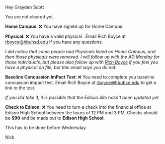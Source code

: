 Hey Grayden Scott

You are not cleared yet.

**Home Campus**: ❌ You have signed up for  Home Campus.

**Physical**: ❌ You have a valid physical . Email Rich Boyce at [rboyce@hbuhsd.edu](mailto:rboyce@hbuhsd.edu) if you have any questions. 

_I did notice that some people had Physicals listed on Home Campus, and then those physicals were removed. I will follow up with the AD Monday for those individuals, but please also follow up with [Rich Boyce](mailto:rboyce@hbuhsd.edu) if you feel you have a physical on file, but this email says you do not._

**Baseline Concussion ImPact Test**: ❌ You need to complete you baseline concussion impact test. Email Rich Boyce at [rboyce@hbuhsd.edu](mailto:rboyce@hbuhsd.edu) to get a link to the test.

_If you did take it, it is possible that the Edison Site hasn't been updated yet._

**Check to Edison**: ❌ You need to turn a check into the financial office at Edison High School between the hours of 12 PM and 3 PM. Checks should be **$90** and be made out to **Edison High School**.

This has to be done before Wednesday.

Nick